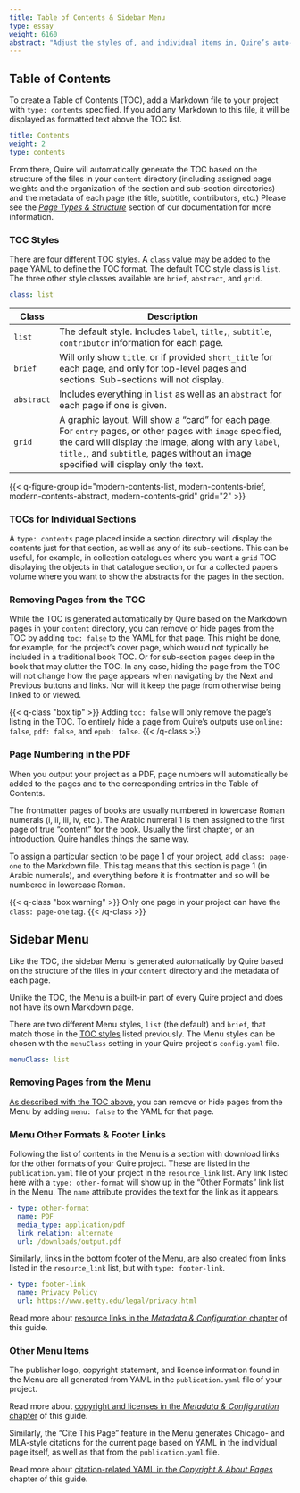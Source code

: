 ```yaml
---
title: Table of Contents & Sidebar Menu
type: essay
weight: 6160
abstract: "Adjust the styles of, and individual items in, Quire’s auto-generated contents lists"
---
```


## Table of Contents

To create a Table of Contents (TOC), add a Markdown file to your project with `type: contents` specified. If you add any Markdown to this file, it will be displayed as formatted text above the TOC list.

```yaml
title: Contents
weight: 2
type: contents
```

From there, Quire will automatically generate the TOC based on the structure of the files in your `content` directory (including assigned page weights and the organization of the section and sub-section directories) and the metadata of each page (the title, subtitle, contributors, etc.) Please see the [*Page Types & Structure*](/docs-v1/pages/) section of our documentation for more information.

### TOC Styles

There are four different TOC styles. A `class` value may be added to the page YAML to define the TOC format. The default TOC style class is `list`. The three other style classes available are `brief`, `abstract`, and `grid`.

```yaml
class: list
```

| Class | Description |
| --- | --- |
| `list` | The default style. Includes `label`, `title,`, `subtitle`, `contributor` information for each page. |
| `brief` | Will only show `title`, or if provided `short_title` for each page, and only for top-level pages and sections. Sub-sections will not display. |
| `abstract` | Includes everything in `list` as well as an `abstract` for each page if one is given. |
| `grid` | A graphic layout. Will show a “card” for each page. For `entry` pages, or other pages with `image` specified, the card will display the image, along with any `label`, `title,`, and `subtitle`, pages without an image specified will display only the text. |

{{< q-figure-group id="modern-contents-list, modern-contents-brief, modern-contents-abstract, modern-contents-grid" grid="2" >}}

### TOCs for Individual Sections

A `type: contents` page placed inside a section directory will display the contents just for that section, as well as any of its sub-sections. This can be useful, for example, in collection catalogues where you want a `grid` TOC displaying the objects in that catalogue section, or for a collected papers volume where you want to show the abstracts for the pages in the section.

### Removing Pages from the TOC

While the TOC is generated automatically by Quire based on the Markdown pages in your `content` directory, you can remove or hide pages from the TOC by adding `toc: false` to the YAML for that page. This might be done, for example, for the project’s cover page, which would not typically be included in a traditional book TOC. Or for sub-section pages deep in the book that may clutter the TOC. In any case, hiding the page from the TOC will not change how the page appears when navigating by the Next and Previous buttons and links. Nor will it keep the page from otherwise being linked to or viewed.

{{< q-class "box tip" >}}
Adding `toc: false` will only remove the page’s listing in the TOC. To entirely hide a page from Quire’s outputs use `online: false`, `pdf: false`, and `epub: false`.
{{< /q-class >}}

### Page Numbering in the PDF

When you output your project as a PDF, page numbers will automatically be added to the pages and to the corresponding entries in the Table of Contents.

The frontmatter pages of books are usually numbered in lowercase Roman numerals (i, ii, iii, iv, etc.). The Arabic numeral 1 is then assigned to the first page of true “content” for the book. Usually the first chapter, or an introduction. Quire handles things the same way.

To assign a particular section to be page 1 of your project, add `class: page-one` to the Markdown file. This tag means that this section is page 1 (in Arabic numerals), and everything before it is frontmatter and so will be numbered in lowercase Roman.

{{< q-class "box warning" >}}
Only one page in your project can have the `class: page-one` tag.
{{< /q-class >}}

## Sidebar Menu

Like the TOC, the sidebar Menu is generated automatically by Quire based on the structure of the files in your `content` directory and the metadata of each page.

Unlike the TOC, the Menu is a built-in part of every Quire project and does not have its own Markdown page.

There are two different Menu styles, `list` (the default) and `brief`, that match those in the [TOC styles](#toc-styles) listed previously. The Menu styles can be chosen with the `menuClass` setting in your Quire project's `config.yaml` file.

```yaml
menuClass: list
```

### Removing Pages from the Menu

[As described with the TOC above](#removing-pages-from-the-toc), you can remove or hide pages from the Menu by adding `menu: false` to the YAML for that page.

### Menu Other Formats & Footer Links

Following the list of contents in the Menu is a section with download links for the other formats of your Quire project. These are listed in the `publication.yaml` file of your project in the `resource_link` list. Any link listed here with a `type: other-format` will show up in the “Other Formats” link list in the Menu. The `name` attribute provides the text for the link as it appears.

```yaml
- type: other-format
  name: PDF
  media_type: application/pdf
  link_relation: alternate
  url: /downloads/output.pdf
```

Similarly, links in the bottom footer of the Menu, are also created from links listed in the `resource_link` list, but with `type: footer-link`.

```yaml
- type: footer-link
  name: Privacy Policy
  url: https://www.getty.edu/legal/privacy.html
```

Read more about [resource links in the *Metadata & Configuration* chapter](/docs-v1/metadata-configuration/#formats-resources--links) of this guide.

### Other Menu Items

The publisher logo, copyright statement, and license information found in the Menu are all generated from YAML in the `publication.yaml` file of your project.

Read more about [copyright and licenses in the *Metadata & Configuration* chapter](/docs-v1/metadata-configuration/#copyright--license) of this guide.

Similarly, the “Cite This Page” feature in the Menu generates Chicago- and MLA-style citations for the current page based on YAML in the individual page itself, as well as that from the `publication.yaml` file.

Read more about [citation-related YAML in the *Copyright & About Pages*](/docs-v1/copyright-about-pages/) chapter of this guide.
